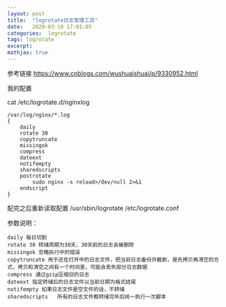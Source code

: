 ```yaml
---
layout: post
title:  "logrotate日志管理工具"
date:   2020-03-10 17:01:05
categories:  logrotate
tags: logrotate
excerpt: 
mathjax: true
---
```



参考链接
https://www.cnblogs.com/wushuaishuai/p/9330952.html


我的配置

 cat /etc/logrotate.d/nginxlog 
```
/var/log/nginx/*.log
{
    daily
    rotate 30
    copytruncate
    missingok
    compress
    dateext
    notifempty
    sharedscripts
    postrotate
        sudo nginx -s reload>/dev/null 2>&1
    endscript
}
```
配完之后重新读取配置
/usr/sbin/logrotate /etc/logrotate.conf 

参数说明：   
```
daily 每日切割
rotate 30 转储周期为30天，30天前的日志会被删除
missingok 忽略执行中的错误
copytruncate 用于还在打开中的日志文件，把当前日志备份并截断，是先拷贝再清空的方式，拷贝和清空之间有一个时间差，可能会丢失部分日志数据
compress 通过gzip压缩旧的日志
dateext 指定转储后的日志文件以当前日期为格式结尾
notifempty 如果日志文件是空文件的话，不转储
sharedscripts   所有的日志文件都转储完毕后统一执行一次脚本
```
